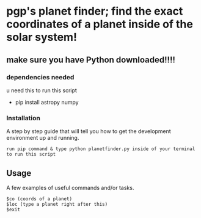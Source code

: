 <h1>pgp's planet finder; find the exact coordinates of a planet inside of the solar system!</h1>
<h2>make sure you have Python downloaded!!!!</h2>

### dependencies needed

u need this to run this script

* pip install astropy numpy

### Installation

A step by step guide that will tell you how to get the development environment up and running.

```
run pip command & type python planetfinder.py inside of your terminal to run this script
```

## Usage

A few examples of useful commands and/or tasks.

```
$co (coords of a planet)
$loc (type a planet right after this)
$exit
```

